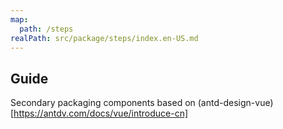 ```yaml
---
map:
  path: /steps
realPath: src/package/steps/index.en-US.md
---
```


## Guide

Secondary packaging components based on (antd-design-vue)[https://antdv.com/docs/vue/introduce-cn]
